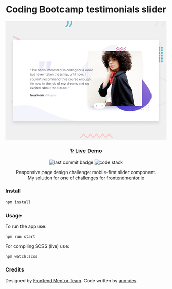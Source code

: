 <h1 align="center">Coding Bootcamp testimonials slider</h1>

![preview](./preview.jpg)

<h3 align="center"><a href="https://ann-dev.github.io/fem-testimonials-slider/" target="_blank">✨ Live Demo</a></h3>

<p align="center">
  <img alt="last commit badge" src="https://img.shields.io/github/last-commit/ann-dev/fem-base-apparel?style=flat-square">
  <img alt="code stack" src="https://img.shields.io/badge/tech_stack-HTML5, SCSS, NPM-ff69b4.svg?style=flat-square">
</p>

<p align="center">Responsive page design challenge: mobile-first slider component. <br />
My solution for one of challenges for
  <a href="https://www.frontendmentor.io/profile/ann-dev">frontendmentor.io</a>
</p>

### Install

```sh
npm install
```

### Usage

To run the app use:

```sh
npm run start
```

For compiling SCSS (live) use:

```sh
npm watch:scss
```

### Credits

Designed by [Frontend Mentor Team](https://www.frontendmentor.io/). Code written by [ann-dev](https://github.com/ann-dev).
